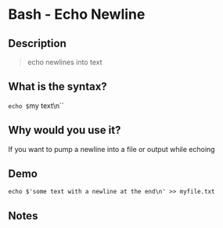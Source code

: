 # Bash - Echo Newline<a name='bash_-_echo_newline'></a>

## Description

> echo newlines into text 

## What is the syntax?

`echo $`my text\n``

## Why would you use it?

If you want to pump a newline into a file or output while echoing

## Demo

```
echo $'some text with a newline at the end\n' >> myfile.txt
```

## Notes


